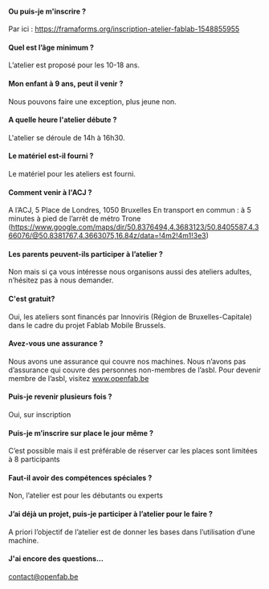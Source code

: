 


#### Ou puis-je m'inscrire ?               
Par ici : https://framaforms.org/inscription-atelier-fablab-1548855955

#### Quel est l’âge minimum ?               
L’atelier est proposé pour les 10-18 ans.

#### Mon enfant à 9 ans, peut il venir ?
Nous pouvons faire une exception, plus jeune non.

#### A quelle heure l'atelier débute ?
L'atelier se déroule de 14h à 16h30.

#### Le matériel est-il fourni ?            
Le matériel pour les ateliers est fourni.

#### Comment venir à l'ACJ ?        
A l’ACJ, 5 Place de Londres, 1050 Bruxelles
En transport en commun : à 5 minutes à pied de l’arrêt de métro Trone (https://www.google.com/maps/dir/50.8376494,4.3683123/50.8405587,4.366076/@50.8381767,4.3663075,16.84z/data=!4m2!4m1!3e3)

#### Les parents peuvent-ils participer à l’atelier ?         
Non mais si ça vous intéresse nous organisons aussi des ateliers adultes, n’hésitez pas à nous demander.

#### C'est gratuit?           
Oui, les ateliers sont financés par Innoviris (Région de Bruxelles-Capitale) dans le cadre du projet Fablab Mobile Brussels.

#### Avez-vous une assurance ?            
Nous avons une assurance qui couvre nos machines. Nous n’avons pas d’assurance qui couvre des personnes non-membres de l’asbl. Pour devenir membre de l’asbl, visitez www.openfab.be

#### Puis-je revenir plusieurs fois ?            
Oui, sur inscription

#### Puis-je m’inscrire sur place le jour même ?            
C’est possible mais il est préférable de réserver car les places sont limitées à 8 participants

#### Faut-il avoir des compétences spéciales ?            
Non, l’atelier est pour les débutants ou experts

#### J’ai déjà un projet, puis-je participer à l’atelier pour le faire ?            
A priori l’objectif de l’atelier est de donner les bases dans l’utilisation d’une machine.

#### J'ai encore des questions...
contact@openfab.be
